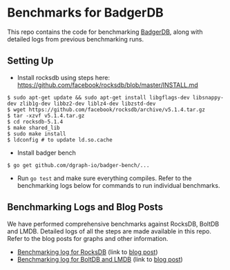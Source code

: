 # Benchmarks for BadgerDB
This repo contains the code for benchmarking [BadgerDB], along with detailed logs from previous benchmarking runs.

[BadgerDB]:https://github.com/dgraph-io/badger

## Setting Up
- Install rocksdb using steps here: https://github.com/facebook/rocksdb/blob/master/INSTALL.md

```
$ sudo apt-get update && sudo apt-get install libgflags-dev libsnappy-dev zlib1g-dev libbz2-dev liblz4-dev libzstd-dev
$ wget https://github.com/facebook/rocksdb/archive/v5.1.4.tar.gz
$ tar -xzvf v5.1.4.tar.gz
$ cd rocksdb-5.1.4
$ make shared_lib
$ sudo make install
$ ldconfig # to update ld.so.cache
```

- Install badger bench

```
$ go get github.com/dgraph-io/badger-bench/...
```

- Run  `go test` and make sure everything compiles. Refer to the benchmarking logs below for commands to run individual benchmarks.

## Benchmarking Logs and Blog Posts
We have performed comprehensive benchmarks against RocksDB, BoltDB and LMDB.
Detailed logs of all the steps are made available in this repo. Refer to the 
blog posts for graphs and other information.

* [Benchmarking log for RocksDB](https://github.com/dgraph-io/badger-bench/blob/master/BENCH-rocks.txt) (link to [blog post](https://blog.dgraph.io/post/badger/))
* [Benchmarking log for BoltDB and LMDB](https://github.com/dgraph-io/badger-bench/blob/master/BENCH-lmdb-bolt.md) (link to [blog post](https://blog.dgraph.io/post/badger-lmdb-boltdb/))

